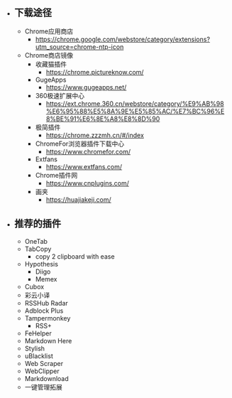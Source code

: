 - ## 下载途径
	- Chrome应用商店
		- https://chrome.google.com/webstore/category/extensions?utm_source=chrome-ntp-icon
	- Chrome商店镜像
		- 收藏猫插件
			- https://chrome.pictureknow.com/
		- GugeApps
			- https://www.gugeapps.net/
		- 360极速扩展中心
			- https://ext.chrome.360.cn/webstore/category/%E9%AB%98%E6%95%88%E5%8A%9E%E5%85%AC/%E7%BC%96%E8%BE%91%E6%8E%A8%E8%8D%90
		- 极简插件
			- https://chrome.zzzmh.cn/#/index
		- ChromeFor浏览器插件下载中心
			- https://www.chromefor.com/
		- Extfans
			- https://www.extfans.com/
		- Chrome插件网
			- https://www.cnplugins.com/
		- 画夹
			- https://huajiakeji.com/
- ## 推荐的插件
	- OneTab
	- TabCopy
		- copy 2 clipboard with ease
	- Hypothesis
		- Diigo
		- Memex
	- Cubox
	- 彩云小译
	- RSSHub Radar
	- Adblock Plus
	- Tampermonkey
		- RSS+
	- FeHelper
	- Markdown Here
	- Stylish
	- uBlacklist
	- Web Scraper
	- WebClipper
	- Markdownload
	- 一键管理拓展